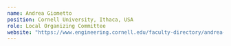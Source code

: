 ```yaml
---
name: Andrea Giometto
position: Cornell University, Ithaca, USA
role: Local Organizing Committee
website: "https://www.engineering.cornell.edu/faculty-directory/andrea-giometto"
---
```

